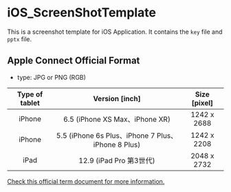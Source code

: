 # iOS_ScreenShotTemplate
This is a screenshot template for iOS Application. It contains the `key` file and `pptx` file.

## Apple Connect Official Format
- type: JPG or PNG (RGB)
  
|Type of tablet|Version [inch]|Size [pixel]|
|:---:|:---:|:---:|
|iPhone|6.5 (iPhone XS Max、iPhone XR)|1242 x 2688|
|iPhone|5.5 (iPhone 6s Plus、iPhone 7 Plus、iPhone 8 Plus)|1242 x 2208|
|iPad|12.9 (iPad Pro 第3世代)|2048 x 2732|

[Check this official term document for more information.](https://help.apple.com/app-store-connect/#/devd274dd925)
